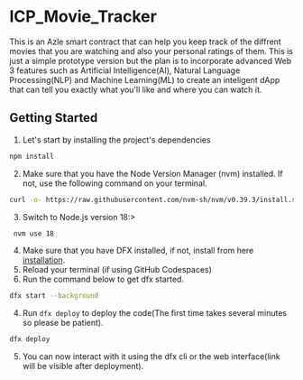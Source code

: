 
# ICP_Movie_Tracker
This is an Azle smart contract that can help you keep track of the diffrent movies that you are watching and also your personal ratings of them. This is just a simple prototype version but the plan is to incorporate advanced Web 3 features such as Artificial Intelligence(AI), Natural Language Processing(NLP) and Machine Learning(ML) to create an inteligent dApp that can tell you exactly what you'll like and where you can watch it.


## Getting Started

1. Let's start by installing the project's dependencies
```bash 
npm install
```
2. Make sure that you have the Node Version Manager (nvm) installed. If not, use the following command on your terminal.
```bash 
curl -o- https://raw.githubusercontent.com/nvm-sh/nvm/v0.39.3/install.sh | bash
```
3. Switch to Node.js version 18:>
```bash 
 nvm use 18
 ```
4. Make sure that you have DFX installed, if not, install from here [installation](https://demergent-labs.github.io/azle/installation.html).
5. Reload your terminal (if using GitHub Codespaces)
6. Run the command below to get dfx started.
```bash 
dfx start --background
```
4. Run `dfx deploy` to deploy the code(The first time takes several minutes so please be patient).
```bash 
dfx deploy
```
5. You can now interact with it using the dfx cli or the web interface(link will be visible after deployment).


